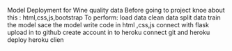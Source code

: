 Model Deployment for Wine quality data
Before going to project knoe about this :
html,css,js,bootstrap
To perform:
load data
clean data
split data
train the model
sace the model
write code in html ,css,js
connect with flask
upload in to github
create account in to heroku
connect git and heroku
deploy heroku
clien
